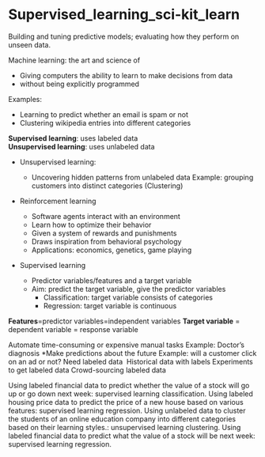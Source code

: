 # Supervised_learning_sci-kit_learn

Building and tuning predictive models; evaluating how they perform on unseen data. 

Machine learning: the art and science of 
  * Giving computers the ability to learn to make decisions from data
  * without being explicitly programmed

Examples:
* Learning to predict whether an email is spam or not
* Clustering wikipedia entries into different categories

**Supervised learning**: uses labeled data <br>
**Unsupervised learning**: uses unlabeled data <br>

* Unsupervised learning:
  * Uncovering hidden patterns from unlabeled data
  Example: grouping customers into distinct categories (Clustering)

* Reinforcement learning
  * Software agents interact with an environment
  * Learn how to optimize their behavior
  * Given a system of rewards and punishments
  * Draws inspiration from behavioral psychology
  * Applications: economics, genetics, game playing

* Supervised learning
  * Predictor variables/features and a target variable
  * Aim: predict the target variable, give the predictor variables
	* Classification: target variable consists of categories
	* Regression: target variable is continuous

**Features**=predictor variables=independent variables
**Target variable** = dependent variable = response variable

Automate time-consuming or expensive manual tasks
 Example: Doctor’s diagnosis *Make predictions about the future
	Example: will a customer click on an ad or not?
Need labeled data 	Historical data with labels
	Experiments to get labeled data
	Crowd-sourcing labeled data

Using labeled financial data to predict whether the value of a stock will go up or go down next week: supervised learning classification.
Using labeled housing price data to predict the price of a new house based on various features: supervised learning regression.
Using unlabeled data to cluster the students of an online education company into different categories based on their learning styles.: unsupervised learning clustering.
Using labeled financial data to predict what the value of a stock will be next week: supervised learning regression.
